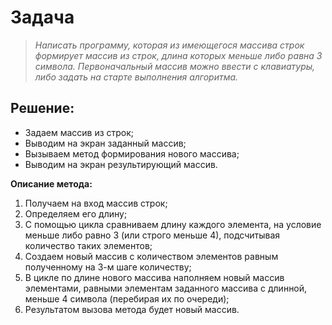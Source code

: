 # Задача

> *Написать программу, которая из имеющегося массива строк формирует массив из строк, длина которых меньше либо равна 3 символа. Первоначальный массив можно ввести с клавиатуры, либо задать на старте выполнения алгоритма.*

## Решение:
 
 * Задаем массив из строк;
 * Выводим на экран заданный массив;
 * Вызываем метод формирования нового массива;
 * Выводим на экран результирующий массив.

 **Описание метода:**

 1. Получаем на вход массив строк;
 2. Определяем его длину;
 3. С помощью цикла сравниваем длину каждого элемента, на условие меньше либо равно 3 (или строго меньше 4), подсчитывая количество таких элементов;
 4. Создаем новый массив с количеством элементов равным полученному на 3-м шаге количеству;
 5. В цикле по длине нового массива наполняем новый массив элементами, равными элементам заданного массива с длинной, меньше 4 символа (перебирая их по очереди);
 6. Результатом вызова метода будет новый массив.
